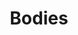 ---
title: 'Bodies'
image: image.png
redirect: 'techs/collections/shapes/function:shape_3D'

content:
    items: 
        - '@taxonomy.function': 'shape_3D'
    filter:
        published: true
        type: 'tech' 
---